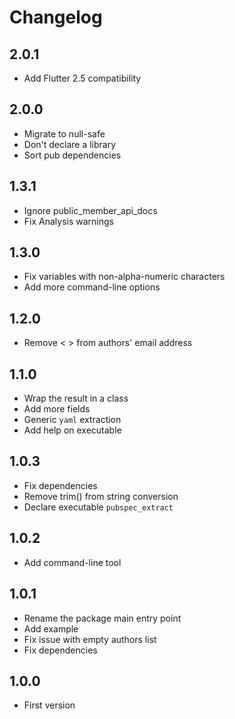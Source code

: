 # Changelog

## 2.0.1

- Add Flutter 2.5 compatibility

## 2.0.0

- Migrate to null-safe
- Don't declare a library
- Sort pub dependencies

## 1.3.1

- Ignore public_member_api_docs
- Fix Analysis warnings

## 1.3.0

- Fix variables with non-alpha-numeric characters
- Add more command-line options

## 1.2.0

- Remove < > from authors' email address

## 1.1.0

- Wrap the result in a class
- Add more fields
- Generic `yaml` extraction
- Add help on executable

## 1.0.3

- Fix dependencies
- Remove trim() from string conversion
- Declare executable `pubspec_extract`

## 1.0.2

- Add command-line tool

## 1.0.1

- Rename the package main entry point
- Add example
- Fix issue with empty authors list
- Fix dependencies

## 1.0.0

- First version
